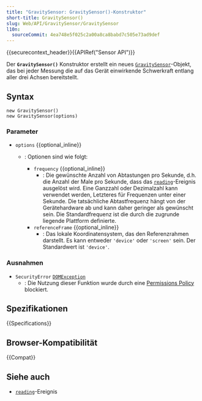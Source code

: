 ```yaml
---
title: "GravitySensor: GravitySensor()-Konstruktor"
short-title: GravitySensor()
slug: Web/API/GravitySensor/GravitySensor
l10n:
  sourceCommit: 4ea748e5f025c2a00a8ca8babd7c505e73ad9def
---
```


{{securecontext_header}}{{APIRef("Sensor API")}}

Der **`GravitySensor()`**
Konstruktor erstellt ein neues [`GravitySensor`](/de/docs/Web/API/GravitySensor)-Objekt, das bei jeder Messung die auf das Gerät einwirkende Schwerkraft entlang aller drei Achsen bereitstellt.

## Syntax

```js-nolint
new GravitySensor()
new GravitySensor(options)
```

### Parameter

- `options` {{optional_inline}}

  - : Optionen sind wie folgt:

    - `frequency` {{optional_inline}}
      - : Die gewünschte Anzahl von Abtastungen pro Sekunde, d.h. die Anzahl der Male pro Sekunde, dass das [`reading`](/de/docs/Web/API/Sensor/reading_event)-Ereignis ausgelöst wird. Eine Ganzzahl oder Dezimalzahl kann verwendet werden, Letzteres für Frequenzen unter einer Sekunde. Die tatsächliche Abtastfrequenz hängt von der Gerätehardware ab und kann daher geringer als gewünscht sein. Die Standardfrequenz ist die durch die zugrunde liegende Plattform definierte.
    - `referenceFrame` {{optional_inline}}
      - : Das lokale Koordinatensystem, das den Referenzrahmen darstellt. Es kann entweder `'device'` oder `'screen'` sein. Der Standardwert ist `'device'`.

### Ausnahmen

- `SecurityError` [`DOMException`](/de/docs/Web/API/DOMException)
  - : Die Nutzung dieser Funktion wurde durch eine [Permissions Policy](/de/docs/Web/HTTP/Permissions_Policy) blockiert.

## Spezifikationen

{{Specifications}}

## Browser-Kompatibilität

{{Compat}}

## Siehe auch

- [`reading`](/de/docs/Web/API/Sensor/reading_event)-Ereignis
